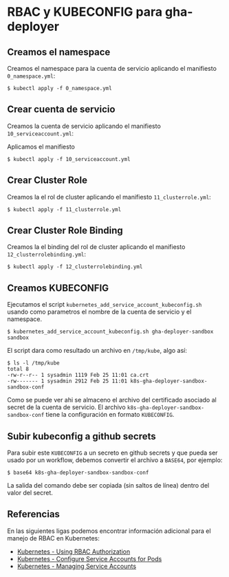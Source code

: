 # RBAC y KUBECONFIG para gha-deployer

## Creamos el namespace

Creamos el namespace para la cuenta de servicio aplicando el manifiesto `0_namespace.yml`:

```
$ kubectl apply -f 0_namespace.yml
```

## Crear cuenta de servicio

Creamos la cuenta de servicio aplicando el manifiesto `10_serviceaccount.yml`:

Aplicamos el manifiesto
```
$ kubectl apply -f 10_serviceaccount.yml
```

## Crear Cluster Role

Creamos la el rol de cluster aplicando el manifiesto `11_clusterrole.yml`:

```
$ kubectl apply -f 11_clusterrole.yml
```
## Crear Cluster Role Binding

Creamos la el binding del rol de cluster aplicando el manifiesto `12_clusterrolebinding.yml`:

```
$ kubectl apply -f 12_clusterrolebinding.yml
```

## Creamos KUBECONFIG

Ejecutamos el script `kubernetes_add_service_account_kubeconfig.sh` usando como parametros el nombre
de la cuenta de servicio y el namespace.

```
$ kubernetes_add_service_account_kubeconfig.sh gha-deployer-sandbox sandbox
```

El script dara como resultado un archivo en `/tmp/kube`, algo así:

```
$ ls -l /tmp/kube
total 8
-rw-r--r-- 1 sysadmin 1119 Feb 25 11:01 ca.crt
-rw------- 1 sysadmin 2912 Feb 25 11:01 k8s-gha-deployer-sandbox-sandbox-conf
```

Como se puede ver ahi se almaceno el archivo del certificado asociado al secret de la cuenta de servicio. El archivo
`k8s-gha-deployer-sandbox-sandbox-conf` tiene la configuración en formato `KUBECONFIG`.

## Subir kubeconfig a github secrets

Para subir este `KUBECONFIG` a un secreto en github secrets y que pueda ser usado por un workflow, debemos convertir
el archivo a `BASE64`, por ejemplo:

```
$ base64 k8s-gha-deployer-sandbox-sandbox-conf
```

La salida del comando debe ser copiada (sin saltos de línea) dentro del valor del secret.

## Referencias

En las siguientes ligas podemos encontrar información adicional para el manejo de RBAC en Kubernetes:

* [Kubernetes - Using RBAC Authorization](https://kubernetes.io/docs/reference/access-authn-authz/rbac/)
* [Kubernetes - Configure Service Accounts for Pods](https://kubernetes.io/docs/tasks/configure-pod-container/configure-service-account/)
* [Kubernetes - Managing Service Accounts](https://kubernetes.io/docs/reference/access-authn-authz/service-accounts-admin/)
